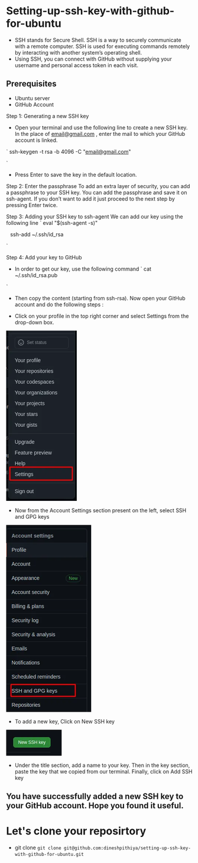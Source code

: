 #   Setting-up-ssh-key-with-github-for-ubuntu
-   SSH stands for Secure Shell. SSH is a way to securely communicate with a remote computer. SSH is used for executing commands remotely by interacting with another system’s operating shell.
-   Using SSH, you can connect with GitHub without supplying your username and personal access token in each visit.

##  Prerequisites
-   Ubuntu server
-   GitHub Account

Step 1: Generating a new SSH key
-   Open your terminal and use the following line to create a new SSH key. In the place of email@gmail.com , enter the mail to which your GitHub account is linked.

`
ssh-keygen -t rsa -b 4096 -C "email@gmail.com"

`
-   Press Enter to save the key in the default location.

Step 2: Enter the passphrase
To add an extra layer of security, you can add a passphrase to your SSH key.
You can add the passphrase and save it on ssh-agent. If you don’t want to add it just proceed to the next step by pressing Enter twice.

Step 3: Adding your SSH key to ssh-agent
We can add our key using the following line
`
eval "$(ssh-agent -s)"

`
`
ssh-add ~/.ssh/id_rsa

`

Step 4: Add your key to GitHub
-   In order to get our key, use the following command
`
cat ~/.ssh/id_rsa.pub

`
-   Then copy the content (starting from ssh-rsa). Now open your GitHub account and do the following steps :

-   Click on your profile in the top right corner and select Settings from the drop-down box.

![git setting menu](./git-account.webp)

-   Now from the Account Settings section present on the left, select SSH and GPG keys

![git ssh key menu](./git-profile-ssh-menu.webp)

-   To add a new key, Click on New SSH key

![git add new ssh menu](./new-ssh-key.webp)

-   Under the title section, add a name to your key. Then in the key section, paste the key that we copied from our terminal. Finally, click on Add SSH key

##   You have successfully added a new SSH key to your GitHub account. Hope you found it useful.

#   Let's clone your reposirtory
-   git clone <ssh url>
`git clone git@github.com:dineshpithiya/setting-up-ssh-key-with-github-for-ubuntu.git
`
